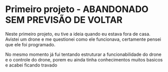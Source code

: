 # Primeiro projeto - ABANDONADO SEM PREVISÃO DE VOLTAR

Neste primeiro projeto, eu tive a ideia quando eu estava fora de casa. Avistei um drone e me questionei como ele funcionava, certamente pensei que ele foi programado.

No mesmo momento já fui tentando estruturar a funcionabilidade do drone e o controle do drone, porem eu ainda tinha conhecimentos muitos basicos e acabei ficando travado

